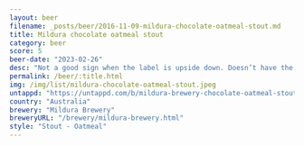 ```yaml
---
layout: beer
filename: _posts/beer/2016-11-09-mildura-chocolate-oatmeal-stout.md
title: Mildura chocolate oatmeal stout
category: beer
score: 5
beer-date: "2023-02-26"
desc: "Not a good sign when the label is upside down. Doesn’t have the creaminess normally with an oatmeal stout. Not bad, just average"
permalink: /beer/:title.html
img: /img/list/mildura-chocolate-oatmeal-stout.jpeg
untappd: "https://untappd.com/b/mildura-brewery-chocolate-oatmeal-stout/3230233"
country: "Australia"
brewery: "Mildura Brewery"
breweryURL: "/brewery/mildura-brewery.html"
style: "Stout - Oatmeal"
---
```


